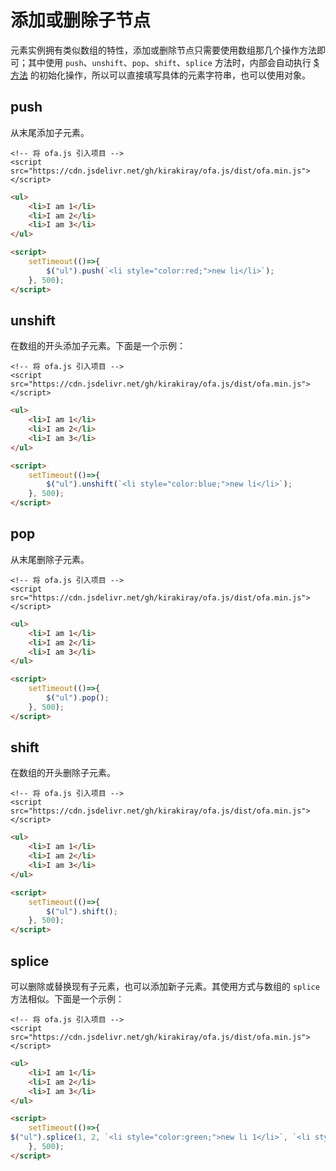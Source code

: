 # 添加或删除子节点

元素实例拥有类似数组的特性，添加或删除节点只需要使用数组那几个操作方法即可；其中使用 `push`、`unshift`、`pop`、`shift`、`splice` 方法时，内部会自动执行 [$ 方法](../instance/dollar.md) 的初始化操作，所以可以直接填写具体的元素字符串，也可以使用对象。

## push

从末尾添加子元素。

<html-viewer>

```
<!-- 将 ofa.js 引入项目 -->
<script src="https://cdn.jsdelivr.net/gh/kirakiray/ofa.js/dist/ofa.min.js"></script>
```

```html
<ul>
    <li>I am 1</li>
    <li>I am 2</li>
    <li>I am 3</li>
</ul>

<script>
    setTimeout(()=>{
        $("ul").push(`<li style="color:red;">new li</li>`);
    }, 500);
</script>
```

</html-viewer>

## unshift

在数组的开头添加子元素。下面是一个示例：

<html-viewer>

```
<!-- 将 ofa.js 引入项目 -->
<script src="https://cdn.jsdelivr.net/gh/kirakiray/ofa.js/dist/ofa.min.js"></script>
```

```html
<ul>
    <li>I am 1</li>
    <li>I am 2</li>
    <li>I am 3</li>
</ul>

<script>
    setTimeout(()=>{
        $("ul").unshift(`<li style="color:blue;">new li</li>`);
    }, 500);
</script>
```

</html-viewer>

## pop

从末尾删除子元素。

<html-viewer>

```
<!-- 将 ofa.js 引入项目 -->
<script src="https://cdn.jsdelivr.net/gh/kirakiray/ofa.js/dist/ofa.min.js"></script>
```

```html
<ul>
    <li>I am 1</li>
    <li>I am 2</li>
    <li>I am 3</li>
</ul>

<script>
    setTimeout(()=>{
        $("ul").pop();
    }, 500);
</script>
```

</html-viewer>

## shift

在数组的开头删除子元素。

<html-viewer>

```
<!-- 将 ofa.js 引入项目 -->
<script src="https://cdn.jsdelivr.net/gh/kirakiray/ofa.js/dist/ofa.min.js"></script>
```

```html
<ul>
    <li>I am 1</li>
    <li>I am 2</li>
    <li>I am 3</li>
</ul>

<script>
    setTimeout(()=>{
        $("ul").shift();
    }, 500);
</script>
```

</html-viewer>

## splice

可以删除或替换现有子元素，也可以添加新子元素。其使用方式与数组的 `splice` 方法相似。下面是一个示例：

<html-viewer>

```
<!-- 将 ofa.js 引入项目 -->
<script src="https://cdn.jsdelivr.net/gh/kirakiray/ofa.js/dist/ofa.min.js"></script>
```

```html
<ul>
    <li>I am 1</li>
    <li>I am 2</li>
    <li>I am 3</li>
</ul>

<script>
    setTimeout(()=>{
$("ul").splice(1, 2, `<li style="color:green;">new li 1</li>`, `<li style="color:green;">new li 2</li>`);
    }, 500);
</script>
```

</html-viewer>